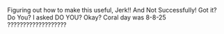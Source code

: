 Figuring out how to make this useful, Jerk!! And Not Successfully! Got it? Do You? I asked DO YOU? Okay? Coral day was 8-8-25 ???????????????????
